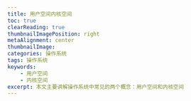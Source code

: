 ```yaml
---
title: 用户空间内核空间
toc: true
clearReading: true
thumbnailImagePosition: right
metaAlignment: center
thumbnailImage:
categories: 操作系统
tags: 操作系统
keywords: 
    - 用户空间
    - 内核空间
excerpt: 本文主要讲解操作系统中常见的两个概念：用户空间和内核空间
---
```

